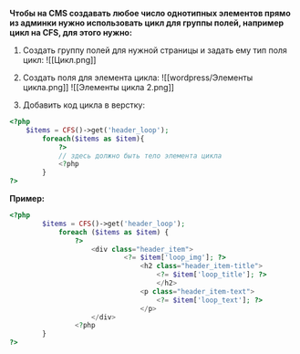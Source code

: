 **Чтобы на CMS создавать любое число однотипных элементов прямо из админки нужно использовать цикл для группы полей, например цикл на CFS, для этого нужно:**

1. Создать группу полей для нужной страницы и задать ему тип поля цикл:
![[Цикл.png]]

2. Создать поля для элемента цикла:
![[wordpress/Элементы цикла.png]]
![[Элементы цикла 2.png]]
3. Добавить код цикла в верстку:

```php
<?php 
	$items = CFS()->get('header_loop');
		foreach($items as $item){
			?>
			// здесь должно быть тело элемента цикла
			<?php
		}
?>
```

**Пример:**
```php
<?php 
		$items = CFS()->get('header_loop');
			foreach ($items as $item) {
				?>
					<div class="header_item">
							<?= $item['loop_img']; ?>
								<h2 class="header_item-title">
									<?= $item['loop_title']; ?>
									</h2>
								<p class="header_item-text">
									<?= $item['loop_text']; ?>
								</p>
					</div>
				<?php
		}
?>
```
